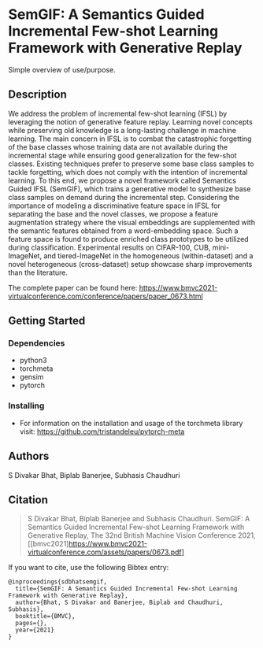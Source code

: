 # SemGIF: A Semantics Guided Incremental Few-shot Learning Framework with Generative Replay

Simple overview of use/purpose.

## Description

We address the problem of incremental few-shot learning (IFSL) by leveraging the notion of generative feature replay. Learning novel concepts while preserving old knowledge is a long-lasting challenge in machine learning. The main concern in IFSL is to combat the catastrophic forgetting of the base classes whose training data are not available during the incremental stage while ensuring good generalization for the few-shot classes. Existing techniques prefer to preserve some base class samples to tackle forgetting, which does not comply with the intention of incremental learning. To this end, we propose a novel framework called Semantics Guided IFSL (SemGIF), which trains a generative model to synthesize base class samples on demand during the incremental step. Considering the importance of modeling a discriminative feature space in IFSL for separating the base and the novel classes, we propose a feature augmentation strategy where the visual embeddings are supplemented with the semantic features obtained from a word-embedding space. Such a feature space is found to produce enriched class prototypes to be utilized during classification. Experimental results on CIFAR-100, CUB, mini-ImageNet, and tiered-ImageNet in the homogeneous (within-dataset) and a novel heterogeneous (cross-dataset) setup showcase sharp improvements than the literature.

The complete paper can be found here: https://www.bmvc2021-virtualconference.com/conference/papers/paper_0673.html

## Getting Started

### Dependencies

* python3
* torchmeta
* gensim
* pytorch

### Installing

* For information on the installation  and usage of the torchmeta library visit: https://github.com/tristandeleu/pytorch-meta

<!--### Executing program

* To run the main 
* Step-by-step bullets
```
code blocks for commands
```-->

## Authors

S Divakar Bhat, Biplab Banerjee, Subhasis Chaudhuri


## Citation
> S Divakar Bhat, Biplab Banerjee and Subhasis Chaudhuri. SemGIF: A Semantics Guided Incremental Few-shot Learning Framework with Generative Replay, The 32nd British Machine Vision Conference 2021, [[bmvc2021]https://www.bmvc2021-virtualconference.com/assets/papers/0673.pdf]

If you want to cite, use the following Bibtex entry:
```
@inproceedings{sdbhatsemgif,
  title={SemGIF: A Semantics Guided Incremental Few-shot Learning Framework with Generative Replay},
  author={Bhat, S Divakar and Banerjee, Biplab and Chaudhuri, Subhasis},
  booktitle={BMVC},
  pages={},
  year={2021}
}
```
